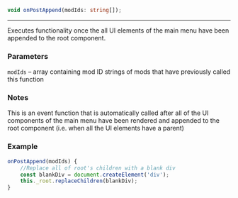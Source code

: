 ```ts
void onPostAppend(modIds: string[]);
```

<hr>

Executes functionality once the all UI elements of the main menu have been appended to the root component.

### Parameters

`modIds` &ndash; array containing mod ID strings of mods that have previously called this function <br>

### Notes

This is an event function that is automatically called after all of the UI components of the main menu have been rendered and appended to the root component (i.e. when all the UI elements have a parent)

### Example

```js
onPostAppend(modIds) {
    //Replace all of root's children with a blank div
    const blankDiv = document.createElement('div');
    this._root.replaceChildren(blankDiv);
}
```

